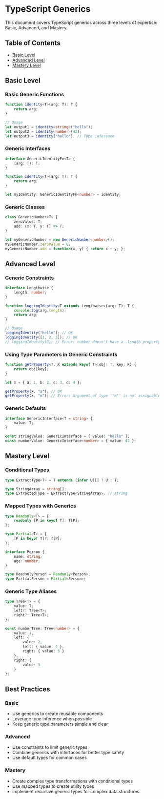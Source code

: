 # TypeScript Generics

This document covers TypeScript generics across three levels of expertise: Basic, Advanced, and Mastery.

## Table of Contents
- [Basic Level](#basic-level)
- [Advanced Level](#advanced-level)
- [Mastery Level](#mastery-level)

## Basic Level

### Basic Generic Functions
```typescript
function identity<T>(arg: T): T {
    return arg;
}

// Usage
let output1 = identity<string>("hello");
let output2 = identity<number>(42);
let output3 = identity("hello"); // Type inference
```

### Generic Interfaces
```typescript
interface GenericIdentityFn<T> {
    (arg: T): T;
}

function identity<T>(arg: T): T {
    return arg;
}

let myIdentity: GenericIdentityFn<number> = identity;
```

### Generic Classes
```typescript
class GenericNumber<T> {
    zeroValue: T;
    add: (x: T, y: T) => T;
}

let myGenericNumber = new GenericNumber<number>();
myGenericNumber.zeroValue = 0;
myGenericNumber.add = function(x, y) { return x + y; };
```

## Advanced Level

### Generic Constraints
```typescript
interface Lengthwise {
    length: number;
}

function loggingIdentity<T extends Lengthwise>(arg: T): T {
    console.log(arg.length);
    return arg;
}

// Usage
loggingIdentity("hello"); // OK
loggingIdentity([1, 2, 3]); // OK
// loggingIdentity(3); // Error: number doesn't have a .length property
```

### Using Type Parameters in Generic Constraints
```typescript
function getProperty<T, K extends keyof T>(obj: T, key: K) {
    return obj[key];
}

let x = { a: 1, b: 2, c: 3, d: 4 };

getProperty(x, "a"); // OK
getProperty(x, "m"); // Error: Argument of type '"m"' is not assignable to parameter of type '"a" | "b" | "c" | "d"'
```

### Generic Defaults
```typescript
interface GenericInterface<T = string> {
    value: T;
}

const stringValue: GenericInterface = { value: "hello" };
const numberValue: GenericInterface<number> = { value: 42 };
```

## Mastery Level

### Conditional Types
```typescript
type ExtractType<T> = T extends (infer U)[] ? U : T;

type StringArray = string[];
type ExtractedType = ExtractType<StringArray>; // string
```

### Mapped Types with Generics
```typescript
type Readonly<T> = {
    readonly [P in keyof T]: T[P];
};

type Partial<T> = {
    [P in keyof T]?: T[P];
};

interface Person {
    name: string;
    age: number;
}

type ReadonlyPerson = Readonly<Person>;
type PartialPerson = Partial<Person>;
```

### Generic Type Aliases
```typescript
type Tree<T> = {
    value: T;
    left?: Tree<T>;
    right?: Tree<T>;
};

const numberTree: Tree<number> = {
    value: 1,
    left: {
        value: 2,
        left: { value: 4 },
        right: { value: 5 }
    },
    right: {
        value: 3
    }
};
```

## Best Practices

### Basic
- Use generics to create reusable components
- Leverage type inference when possible
- Keep generic type parameters simple and clear

### Advanced
- Use constraints to limit generic types
- Combine generics with interfaces for better type safety
- Use default types for common cases

### Mastery
- Create complex type transformations with conditional types
- Use mapped types to create utility types
- Implement recursive generic types for complex data structures 